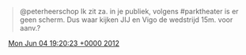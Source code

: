 > @peterheerschop Ik zit za\. in je publiek, volgens \#parktheater is er geen scherm\. Dus waar kijken JIJ en Vigo de wedstrijd 15m\. voor aanv\.?

<img src="../../media/tweet.ico" width="12" /> [Mon Jun 04 19:20:23 +0000 2012](https://twitter.com/DromerDenker/status/209726311453831170)